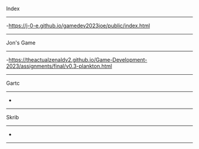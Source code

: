 Index 
______________________________________________________________________________________________
-https://j-0-e.github.io/gamedev2023joe/public/index.html
______________________________________________________________________________________________
Jon's Game
______________________________________________________________________________________________
-https://theactualzenaldv2.github.io/Game-Development-2023/assignments/final/v0.3-plankton.html
______________________________________________________________________________________________
Gartc
______________________________________________________________________________________________
-
______________________________________________________________________________________________
Skrib
______________________________________________________________________________________________
-
______________________________________________________________________________________________
